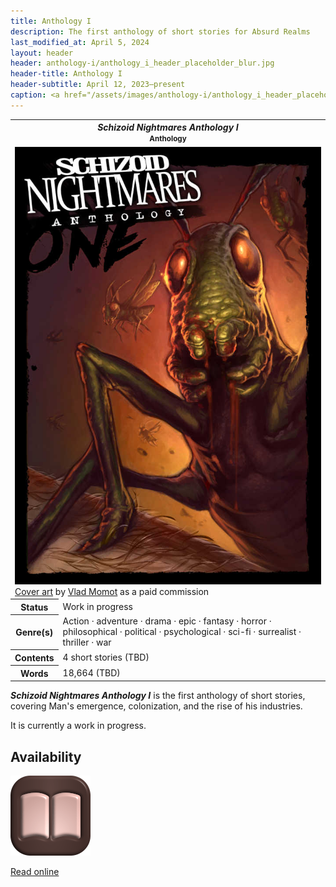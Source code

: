 ```yaml
---
title: Anthology I
description: The first anthology of short stories for Absurd Realms
last_modified_at: April 5, 2024
layout: header
header: anthology-i/anthology_i_header_placeholder_blur.jpg
header-title: Anthology I
header-subtitle: April 12, 2023–present
caption: <a href="/assets/images/anthology-i/anthology_i_header_placeholder.jpg" target="_blank">AI placeholder artwork</a> generated above using <a href="https://creator.nightcafe.studio/creation/QqG1jOIrrGpH3ZaFKyoh" target="_blank">SD 1.5</a> — <a href="https://creativecommons.org/publicdomain/zero/1.0/" target="_blank">CC0 1.0</a>
---
```


<div class="table right plainlinks" markdown=0>
  <table class="table full borders smallest">
    <tr><th colspan=2><i>Schizoid Nightmares Anthology I</i><br><small>Anthology</small></th></tr>
    <tr><td colspan=2><img src="/assets/images/anthology-i/anthology_i_med.jpg" alt="Anthology I cover"><div class="caption"><a href="/assets/images/anthology-i/anthology_i.jpg" target="_blank">Cover art</a> by <a href="https://vladmomotart.tumblr.com/" target="_blank">Vlad Momot</a> as a paid commission</div></td></tr>
    <tr><th>Status</th><td>Work in progress</td></tr>
    <tr><th>Genre(s)</th><td>Action · adventure · drama · epic · fantasy · horror · philosophical · political · psychological · sci-fi · surrealist · thriller · war</td></tr>
    <tr><th>Contents</th><td>4 short stories (TBD)</td></tr>
    <tr><th>Words</th><td>18,664 (TBD)</td></tr>
  </table>
</div>

***Schizoid Nightmares Anthology I*** is the first anthology of short stories, covering Man's emergence, colonization, and the rise of his industries.

It is currently a work in progress.

## Availability
<div markdown=0>
    <a class="feature option" href="/anthology-i/contents/">
        <img src="/assets/images/ui/book-open.png">
        <div><p>Read online</p></div>
    </a>
</div>